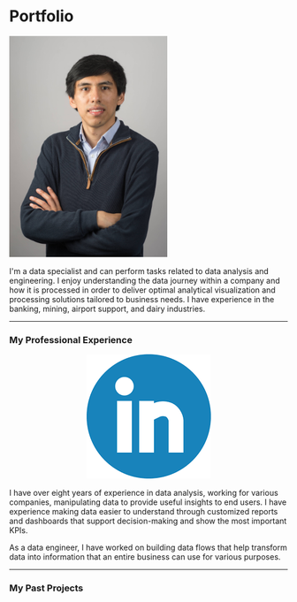 # Portfolio
<p align="center">

<img src="images/DSC_0535-min.jpg" height=400></p>

<p>I'm a data specialist and can perform tasks related to data analysis and engineering. I enjoy understanding the data journey within a company and how it is processed in order to deliver optimal analytical visualization and processing solutions tailored to business needs. I have experience in the banking, mining, airport support, and dairy industries.</p>

<hr>

### My Professional Experience
  <p align="center">
  <a href="https://www.linkedin.com/in/max-sergio-causso-fretel-96594574/"><img src="images/Linkedin.PNG"></a></p>

<p>I have over eight years of experience in data analysis, working for various companies, manipulating data to provide useful insights to end users. I have experience making data easier to understand through customized reports and dashboards that support decision-making and show the most important KPIs.


As a data engineer, I have worked on building data flows that help transform data into information that an entire business can use for various purposes.
</p>

<hr>

### My Past Projects
 <p align="center">
